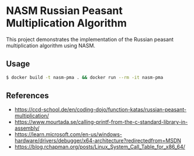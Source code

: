 # NASM Russian Peasant Multiplication Algorithm

This project demonstrates the implementation of the Russian peasant multiplication algorithm using NASM.

## Usage
```sh
$ docker build -t nasm-pma . && docker run --rm -it nasm-pma
```

## References
- https://ccd-school.de/en/coding-dojo/function-katas/russian-peasant-multiplication/
- https://www.mourtada.se/calling-printf-from-the-c-standard-library-in-assembly/
- https://learn.microsoft.com/en-us/windows-hardware/drivers/debugger/x64-architecture?redirectedfrom=MSDN
- https://blog.rchapman.org/posts/Linux_System_Call_Table_for_x86_64/